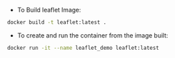 * To Build leaflet Image: 
```bash
docker build -t leaflet:latest .
```

* To create and run the container from the image built: 
```bash
docker run -it --name leaflet_demo leaflet:latest
```
